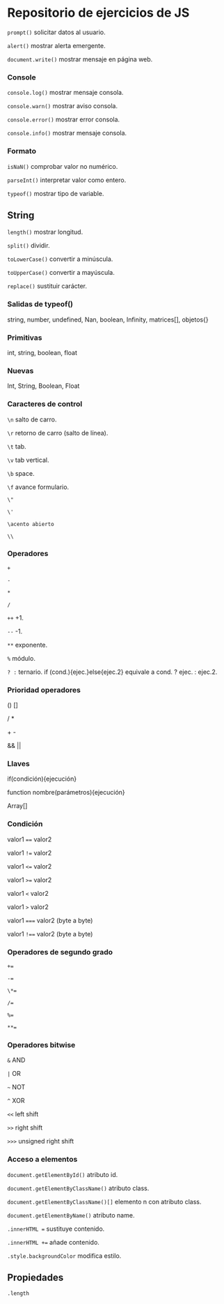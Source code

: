 # Repositorio de ejercicios de JS

`prompt()` solicitar datos al usuario.

`alert()` mostrar alerta emergente.

`document.write()` mostrar mensaje en página web.

### Console

`console.log()` mostrar mensaje consola.

`console.warn()` mostrar aviso consola.

`console.error()` mostrar error consola.

`console.info()` mostrar mensaje consola.

### Formato

`isNaN()` comprobar valor no numérico.

`parseInt()` interpretar valor como entero.

`typeof()` mostrar tipo de variable.

## String

`length()` mostrar longitud.

`split()` dividir.

`toLowerCase()` convertir a minúscula.

`toUpperCase()` convertir a mayúscula.

`replace()` sustituir carácter.

### Salidas de typeof()

string, number, undefined, Nan, boolean, Infinity, matrices[], objetos{}

### Primitivas

int, string, boolean, float

### Nuevas

Int, String, Boolean, Float

### Caracteres de control

`\n` salto de carro.

`\r` retorno de carro (salto de línea).

`\t` tab.

`\v` tab vertical.

`\b` space.

`\f` avance formulario.

`\"`

`\'`

`\acento abierto`

`\\`

### Operadores

`+`

`-`

`*`

`/`

`++` +1.

`--` -1.

`**` exponente.

`%` módulo.

`? :` ternario. if (cond.){ejec.}else{ejec.2} equivale a cond. ? ejec. : ejec.2.

### Prioridad operadores

() []

/ \*

\+ -

&& ||

### Llaves

if(condición){ejecución}

function nombre(parámetros){ejecución}

Array[]

### Condición

valor1 `==` valor2

valor1 `!=` valor2

valor1 `<=` valor2

valor1 `>=` valor2

valor1 `<` valor2

valor1 `>` valor2

valor1 `===` valor2 (byte a byte)

valor1 `!==` valor2 (byte a byte)

### Operadores de segundo grado

`+=`

`-=`

`\*=`

`/=`

`%=`

`**=`

### Operadores bitwise

`&` AND

`|` OR

`~` NOT

`^` XOR

`<<` left shift

`>>` right shift

`>>>` unsigned right shift

### Acceso a elementos

`document.getElementById()` atributo id.

`document.getElementByClassName()` atributo class.

`document.getElementByClassName()[]` elemento n con atributo class.

`document.getElementByName()` atributo name.

`.innerHTML =` sustituye contenido.

`.innerHTML +=` añade contenido.

`.style.backgroundColor` modifica estilo.

## Propiedades

`.length`
